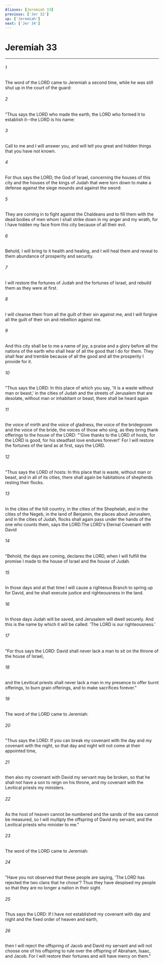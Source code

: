 ```yaml
---
Aliases: [Jeremiah 33]
previous: ['Jer 32']
up: ['Jeremiah']
next: ['Jer 34']
---
```

# Jeremiah 33

***

 

###### 1 
The word of the LORD came to Jeremiah a second time, while he was still shut up in the court of the guard: 
 

###### 2 
"Thus says the LORD who made the earth, the LORD who formed it to establish it--the LORD is his name: 
 

###### 3 
Call to me and I will answer you, and will tell you great and hidden things that you have not known. 
 

###### 4 
For thus says the LORD, the God of Israel, concerning the houses of this city and the houses of the kings of Judah that were torn down to make a defense against the siege mounds and against the sword: 
 

###### 5 
They are coming in to fight against the Chaldeans and to fill them with the dead bodies of men whom I shall strike down in my anger and my wrath, for I have hidden my face from this city because of all their evil. 
 

###### 6 
Behold, I will bring to it health and healing, and I will heal them and reveal to them abundance of prosperity and security. 
 

###### 7 
I will restore the fortunes of Judah and the fortunes of Israel, and rebuild them as they were at first. 
 

###### 8 
I will cleanse them from all the guilt of their sin against me, and I will forgive all the guilt of their sin and rebellion against me. 
 

###### 9 
And this city shall be to me a name of joy, a praise and a glory before all the nations of the earth who shall hear of all the good that I do for them. They shall fear and tremble because of all the good and all the prosperity I provide for it.
 
 

###### 10 
"Thus says the LORD: In this place of which you say, 'It is a waste without man or beast,' in the cities of Judah and the streets of Jerusalem that are desolate, without man or inhabitant or beast, there shall be heard again 
 

###### 11 
the voice of mirth and the voice of gladness, the voice of the bridegroom and the voice of the bride, the voices of those who sing, as they bring thank offerings to the house of the LORD:
 "'Give thanks to the LORD of hosts, 
 for the LORD is good, 
 for his steadfast love endures forever!'
 For I will restore the fortunes of the land as at first, says the LORD.
 
 

###### 12 
"Thus says the LORD of hosts: In this place that is waste, without man or beast, and in all of its cities, there shall again be habitations of shepherds resting their flocks. 
 

###### 13 
In the cities of the hill country, in the cities of the Shephelah, and in the cities of the Negeb, in the land of Benjamin, the places about Jerusalem, and in the cities of Judah, flocks shall again pass under the hands of the one who counts them, says the LORD.The LORD's Eternal Covenant with David
 
 

###### 14 
"Behold, the days are coming, declares the LORD, when I will fulfill the promise I made to the house of Israel and the house of Judah. 
 

###### 15 
In those days and at that time I will cause a righteous Branch to spring up for David, and he shall execute justice and righteousness in the land. 
 

###### 16 
In those days Judah will be saved, and Jerusalem will dwell securely. And this is the name by which it will be called: 'The LORD is our righteousness.'
 
 

###### 17 
"For thus says the LORD: David shall never lack a man to sit on the throne of the house of Israel, 
 

###### 18 
and the Levitical priests shall never lack a man in my presence to offer burnt offerings, to burn grain offerings, and to make sacrifices forever."
 
 

###### 19 
The word of the LORD came to Jeremiah: 
 

###### 20 
"Thus says the LORD: If you can break my covenant with the day and my covenant with the night, so that day and night will not come at their appointed time, 
 

###### 21 
then also my covenant with David my servant may be broken, so that he shall not have a son to reign on his throne, and my covenant with the Levitical priests my ministers. 
 

###### 22 
As the host of heaven cannot be numbered and the sands of the sea cannot be measured, so I will multiply the offspring of David my servant, and the Levitical priests who minister to me."
 
 

###### 23 
The word of the LORD came to Jeremiah: 
 

###### 24 
"Have you not observed that these people are saying, 'The LORD has rejected the two clans that he chose'? Thus they have despised my people so that they are no longer a nation in their sight. 
 

###### 25 
Thus says the LORD: If I have not established my covenant with day and night and the fixed order of heaven and earth, 
 

###### 26 
then I will reject the offspring of Jacob and David my servant and will not choose one of his offspring to rule over the offspring of Abraham, Isaac, and Jacob. For I will restore their fortunes and will have mercy on them."
 
